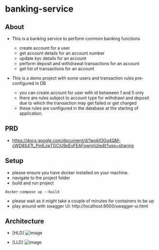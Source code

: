 # banking-service

## About
- This is a banking service to perform common banking functions
    - create account for a user
    - get account details for an account number
    - update kyc details for an account
    - perform deposit and withdrawal transactions for an account
    - get list of transactions for an account

- This is a demo project with some users and transaction rules pre-configured in DB
    - you can create account for user with id betweeen 1 and 5 only
    - there are rules subject to account type for withdrawl and deposit due to which the transaction may get failed or get charged
    - these rules are configured in the database at the starting of application.

## PRD
- https://docs.google.com/document/d/1wokIOGg4QM-cWD8S4Tt_PmEJwTGCiU9xEvFEAFownnU/edit?usp=sharing

## Setup
- please ensure you have docker installed on your machine.
- navigate to the project folder
- build and run project 
```
docker-compose up --build 
```
- please wait as it might take a couple of minutes for containers to be up
- play around with swagger UI: http://localhost:8000/swagger-ui.html

## Architecture
- [HLD] ![image](https://github.com/priyanshuvats/banking-service/assets/64020180/5fabc4e8-2c86-4ba3-adcc-2464d0124cbc)


- [LLD] ![image](https://github.com/priyanshuvats/banking-service/assets/64020180/efc27cce-3603-4ed7-83c2-cad3280d033b)



